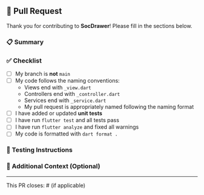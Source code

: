 ## 🚀 Pull Request

Thank you for contributing to **SocDrawer**! Please fill in the sections below.

### 📋 Summary

<!-- Briefly describe what your PR does -->

### ✅ Checklist

- [ ] My branch is **not** `main`
- [ ] My code follows the naming conventions:
  - Views end with `_view.dart`
  - Controllers end with `_controller.dart`
  - Services end with `_service.dart`
  - My pull request is appropriately named following the naming format
- [ ] I have added or updated **unit tests**
- [ ] I have run `flutter test` and all tests pass
- [ ] I have run `flutter analyze` and fixed all warnings
- [ ] My code is formatted with `dart format .`

### 🧪 Testing Instructions

<!-- Explain how someone else can test this change -->

### 🧠 Additional Context (Optional)

<!-- Any extra info, screenshots, or linked issues -->

---

This PR closes: #<issue-number> (if applicable)
